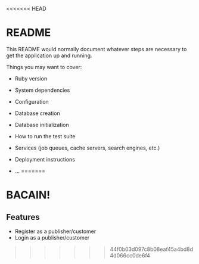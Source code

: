 <<<<<<< HEAD
# README

This README would normally document whatever steps are necessary to get the
application up and running.

Things you may want to cover:

* Ruby version

* System dependencies

* Configuration

* Database creation

* Database initialization

* How to run the test suite

* Services (job queues, cache servers, search engines, etc.)

* Deployment instructions

* ...
=======
# BACAIN!

## Features

- Register as a publisher/customer
- Login as a publisher/customer
>>>>>>> 44f0b03d097c8b08eaf45a4bd8d4d066cc0de6f4
